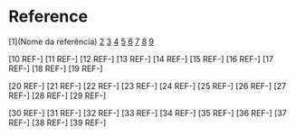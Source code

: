 <!-- Este /diretorio deve listar todas as referências e bibliografias utilizadas nesta parte do projeto, com certo nível de detalhamento e links de acesso. -->
# Reference
[1](<a id="https://medium.com/cyber-security-advocacy/guide-for-an-effective-application-security-program-05317d7af8a0">Nome da referência</a>)
[2]()
[3]()
[4]()
[5]()
[6]()
[7]()
[8]()
[9]()

[10 REF-]
[11 REF-]
[12 REF-]
[13 REF-]
[14 REF-]
[15 REF-]
[16 REF-]
[17 REF-]
[18 REF-]
[19 REF-]

[20 REF-]
[21 REF-]
[22 REF-]
[23 REF-]
[24 REF-]
[25 REF-]
[26 REF-]
[27 REF-]
[28 REF-]
[29 REF-]

[30 REF-]
[31 REF-]
[32 REF-]
[33 REF-]
[34 REF-]
[35 REF-]
[36 REF-]
[37 REF-]
[38 REF-]
[39 REF-]